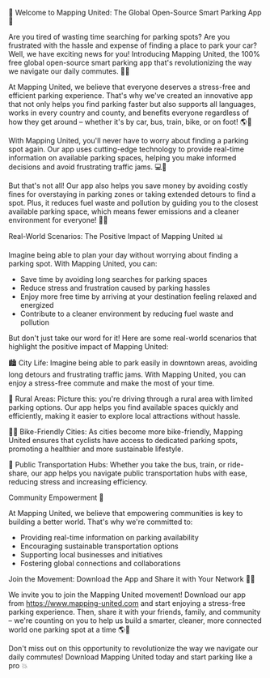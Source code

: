🚀 Welcome to Mapping United: The Global Open-Source Smart Parking App 🚀

Are you tired of wasting time searching for parking spots? Are you frustrated with the hassle and expense of finding a place to park your car? Well, we have exciting news for you! Introducing Mapping United, the 100% free global open-source smart parking app that's revolutionizing the way we navigate our daily commutes. 🚗💨

At Mapping United, we believe that everyone deserves a stress-free and efficient parking experience. That's why we've created an innovative app that not only helps you find parking faster but also supports all languages, works in every country and county, and benefits everyone regardless of how they get around – whether it's by car, bus, train, bike, or on foot! 🌎🚌

With Mapping United, you'll never have to worry about finding a parking spot again. Our app uses cutting-edge technology to provide real-time information on available parking spaces, helping you make informed decisions and avoid frustrating traffic jams. 💻💸

But that's not all! Our app also helps you save money by avoiding costly fines for overstaying in parking zones or taking extended detours to find a spot. Plus, it reduces fuel waste and pollution by guiding you to the closest available parking space, which means fewer emissions and a cleaner environment for everyone! 🌟🚗

Real-World Scenarios: The Positive Impact of Mapping United 📊

Imagine being able to plan your day without worrying about finding a parking spot. With Mapping United, you can:

* Save time by avoiding long searches for parking spaces
* Reduce stress and frustration caused by parking hassles
* Enjoy more free time by arriving at your destination feeling relaxed and energized
* Contribute to a cleaner environment by reducing fuel waste and pollution

But don't just take our word for it! Here are some real-world scenarios that highlight the positive impact of Mapping United:

🏙️ City Life: Imagine being able to park easily in downtown areas, avoiding long detours and frustrating traffic jams. With Mapping United, you can enjoy a stress-free commute and make the most of your time.

🌳 Rural Areas: Picture this: you're driving through a rural area with limited parking options. Our app helps you find available spaces quickly and efficiently, making it easier to explore local attractions without hassle.

🏃‍♀️ Bike-Friendly Cities: As cities become more bike-friendly, Mapping United ensures that cyclists have access to dedicated parking spots, promoting a healthier and more sustainable lifestyle.

🚂 Public Transportation Hubs: Whether you take the bus, train, or ride-share, our app helps you navigate public transportation hubs with ease, reducing stress and increasing efficiency.

Community Empowerment 💪

At Mapping United, we believe that empowering communities is key to building a better world. That's why we're committed to:

* Providing real-time information on parking availability
* Encouraging sustainable transportation options
* Supporting local businesses and initiatives
* Fostering global connections and collaborations

Join the Movement: Download the App and Share it with Your Network 📱👫

We invite you to join the Mapping United movement! Download our app from https://www.mapping-united.com and start enjoying a stress-free parking experience. Then, share it with your friends, family, and community – we're counting on you to help us build a smarter, cleaner, more connected world one parking spot at a time 🌎💪

Don't miss out on this opportunity to revolutionize the way we navigate our daily commutes! Download Mapping United today and start parking like a pro 💥
